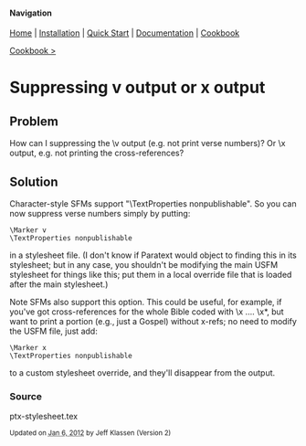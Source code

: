 #### Navigation

[Home](../../home/README.md)  | [Installation](../../installation/README.md) | [Quick Start](../../quick-start/README.md) | [Documentation](../../documentation/README.md) | [Cookbook ](../README.md)

[Cookbook >](../README.md)


# <span class="entry-title">Suppressing v output or x output</span>

## <a name="TOC-Problem">Problem</a>

<a name="TOC-Problem">

How can I suppressing the \v output (e.g. not print verse numbers)? Or \x output, e.g. not printing the cross-references?

</a>

## <a name="TOC-Problem"></a><a name="TOC-Solution">Solution</a>

<a name="TOC-Solution">

Character-style SFMs support "\TextProperties nonpublishable". So you can now suppress verse numbers simply by putting:

```
\Marker v
\TextProperties nonpublishable
```

in a stylesheet file. (I don't know if Paratext would object to finding this in its stylesheet; but in any case, you shouldn't be modifying the main USFM stylesheet for things like this; put them in a local override file that is loaded after the main stylesheet.)

Note SFMs also support this option. This could be useful, for example, if you've got cross-references for the whole Bible coded with \x .... \x*, but want to print a portion (e.g., just a Gospel) without x-refs; no need to modify the USFM file, just add:

```
\Marker x
\TextProperties nonpublishable
```


to a custom stylesheet override, and they'll disappear from the output.

</a>

### <a name="TOC-Solution"></a><a name="TOC-Source">Source</a>



ptx-stylesheet.tex


<small>Updated on <abbr class="updated" title="2012-01-06T15:56:14.418Z">Jan 6, 2012</abbr> by <span class="author"><span class="vcard">Jeff Klassen</span> </span>(Version <span class="sites:revision">2</span>)</small>
